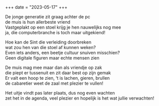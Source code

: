 +++
date = "2023-05-17"
+++

De jonge generatie zit graag achter de pc \
de muis is hun allerbeste vriend \
Vastgeplakt op een stoel krijg je hen nauwelijks nog mee \
ja, die computerbranche is toch maar uitgekiend!

Hoe kan de Sint die verleiding doorbreken \
wat zou hen van die stoel af kunnen weken?  \
Even iets anders, een beetje cultuur snuiven misschien? \
Geen digitale figuren maar echte mensen zien

De muis mag mee maar dan als vriendje op zak \
die piept er tussenuit en zit daar best op zijn gemak \
Er valt een hoop te zien, ‘t is lachen, gieren, brullen \
de cabaretier weet de zaal met plezier te vullen!

Het uitje vindt pas later plaats, dus nog even wachten \
zet het in de agenda, veel plezier en hopelijk is het wat jullie verwachten!
